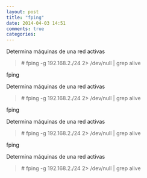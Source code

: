 ```yaml
---
layout: post
title: "fping"
date: 2014-04-03 14:51
comments: true
categories: 
---
```

Determina máquinas de una red activas

>\# fping -g 192.168.2./24 2> /dev/null | grep alive 

fping

Determina máquinas de una red activas

>\# fping -g 192.168.2./24 2> /dev/null | grep alive 

fping

Determina máquinas de una red activas

>\# fping -g 192.168.2./24 2> /dev/null | grep alive 

fping

Determina máquinas de una red activas

>\# fping -g 192.168.2./24 2> /dev/null | grep alive 

